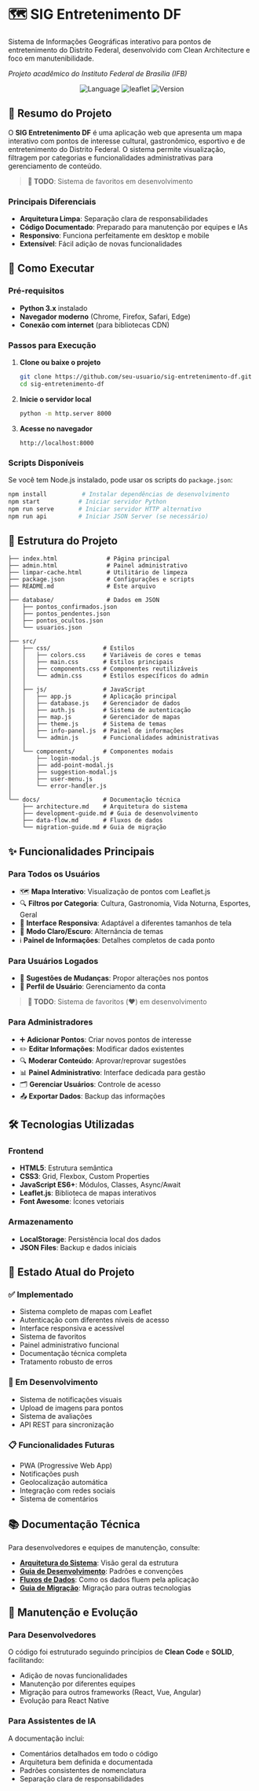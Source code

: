 # 🗺️ SIG Entretenimento DF

Sistema de Informações Geográficas interativo para pontos de entretenimento do Distrito Federal, desenvolvido com Clean Architecture e foco em manutenibilidade.

*Projeto acadêmico do Instituto Federal de Brasília (IFB)*

<p align="center">
    <img src="https://img.shields.io/badge/Language-JavaScript-yellow" alt="Language">
    <img src="https://img.shields.io/badge/Plugin-Leaflet-green" alt="leaflet">
    <img src="https://img.shields.io/badge/Version-1.0.0-blue" alt="Version">
</p>

## 📖 Resumo do Projeto

O **SIG Entretenimento DF** é uma aplicação web que apresenta um mapa interativo com pontos de interesse cultural, gastronômico, esportivo e de entretenimento do Distrito Federal. O sistema permite visualização, filtragem por categorias e funcionalidades administrativas para gerenciamento de conteúdo.

> **📝 TODO**: Sistema de favoritos em desenvolvimento

### Principais Diferenciais
- **Arquitetura Limpa**: Separação clara de responsabilidades
- **Código Documentado**: Preparado para manutenção por equipes e IAs
- **Responsivo**: Funciona perfeitamente em desktop e mobile
- **Extensível**: Fácil adição de novas funcionalidades

## 🚀 Como Executar

### Pré-requisitos
- **Python 3.x** instalado
- **Navegador moderno** (Chrome, Firefox, Safari, Edge)
- **Conexão com internet** (para bibliotecas CDN)

### Passos para Execução

1. **Clone ou baixe o projeto**
   ```bash
   git clone https://github.com/seu-usuario/sig-entretenimento-df.git
   cd sig-entretenimento-df
   ```

2. **Inicie o servidor local**
   ```bash
   python -m http.server 8000
   ```

3. **Acesse no navegador**
   ```
   http://localhost:8000
   ```

### Scripts Disponíveis

Se você tem Node.js instalado, pode usar os scripts do `package.json`:

```bash
npm install          # Instalar dependências de desenvolvimento
npm start           # Iniciar servidor Python
npm run serve       # Iniciar servidor HTTP alternativo
npm run api         # Iniciar JSON Server (se necessário)
```

## 📁 Estrutura do Projeto

```
├── index.html              # Página principal
├── admin.html              # Painel administrativo
├── limpar-cache.html       # Utilitário de limpeza
├── package.json            # Configurações e scripts
├── README.md               # Este arquivo
│
├── database/               # Dados em JSON
│   ├── pontos_confirmados.json
│   ├── pontos_pendentes.json
│   ├── pontos_ocultos.json
│   └── usuarios.json
│
├── src/
│   ├── css/               # Estilos
│   │   ├── colors.css     # Variáveis de cores e temas
│   │   ├── main.css       # Estilos principais
│   │   ├── components.css # Componentes reutilizáveis
│   │   └── admin.css      # Estilos específicos do admin
│   │
│   ├── js/                # JavaScript
│   │   ├── app.js         # Aplicação principal
│   │   ├── database.js    # Gerenciador de dados
│   │   ├── auth.js        # Sistema de autenticação
│   │   ├── map.js         # Gerenciador de mapas
│   │   ├── theme.js       # Sistema de temas
│   │   ├── info-panel.js  # Painel de informações
│   │   └── admin.js       # Funcionalidades administrativas
│   │
│   └── components/        # Componentes modais
│       ├── login-modal.js
│       ├── add-point-modal.js
│       ├── suggestion-modal.js
│       ├── user-menu.js
│       └── error-handler.js
│
└── docs/                  # Documentação técnica
    ├── architecture.md    # Arquitetura do sistema
    ├── development-guide.md # Guia de desenvolvimento
    ├── data-flow.md       # Fluxos de dados
    └── migration-guide.md # Guia de migração
```

## ✨ Funcionalidades Principais

### Para Todos os Usuários
- 🗺️ **Mapa Interativo**: Visualização de pontos com Leaflet.js
- 🔍 **Filtros por Categoria**: Cultura, Gastronomia, Vida Noturna, Esportes, Geral
- 📱 **Interface Responsiva**: Adaptável a diferentes tamanhos de tela
- 🌙 **Modo Claro/Escuro**: Alternância de temas
- ℹ️ **Painel de Informações**: Detalhes completos de cada ponto

### Para Usuários Logados
- 💬 **Sugestões de Mudanças**: Propor alterações nos pontos
- 👤 **Perfil de Usuário**: Gerenciamento da conta

> **📝 TODO**: Sistema de favoritos (❤️) em desenvolvimento

### Para Administradores
- ➕ **Adicionar Pontos**: Criar novos pontos de interesse
- ✏️ **Editar Informações**: Modificar dados existentes
- 🔍 **Moderar Conteúdo**: Aprovar/reprovar sugestões
- 📊 **Painel Administrativo**: Interface dedicada para gestão
- 🗂️ **Gerenciar Usuários**: Controle de acesso
- 📤 **Exportar Dados**: Backup das informações

## 🛠️ Tecnologias Utilizadas

### Frontend
- **HTML5**: Estrutura semântica
- **CSS3**: Grid, Flexbox, Custom Properties
- **JavaScript ES6+**: Módulos, Classes, Async/Await
- **Leaflet.js**: Biblioteca de mapas interativos
- **Font Awesome**: Ícones vetoriais

### Armazenamento
- **LocalStorage**: Persistência local dos dados
- **JSON Files**: Backup e dados iniciais

## 🎯 Estado Atual do Projeto

### ✅ Implementado
- Sistema completo de mapas com Leaflet
- Autenticação com diferentes níveis de acesso
- Interface responsiva e acessível
- Sistema de favoritos
- Painel administrativo funcional
- Documentação técnica completa
- Tratamento robusto de erros

### 🔄 Em Desenvolvimento
- Sistema de notificações visuais
- Upload de imagens para pontos
- Sistema de avaliações
- API REST para sincronização

### 📋 Funcionalidades Futuras
- PWA (Progressive Web App)
- Notificações push
- Geolocalização automática
- Integração com redes sociais
- Sistema de comentários

## 📚 Documentação Técnica

Para desenvolvedores e equipes de manutenção, consulte:

- **[Arquitetura do Sistema](docs/architecture.md)**: Visão geral da estrutura
- **[Guia de Desenvolvimento](docs/development-guide.md)**: Padrões e convenções
- **[Fluxos de Dados](docs/data-flow.md)**: Como os dados fluem pela aplicação
- **[Guia de Migração](docs/migration-guide.md)**: Migração para outras tecnologias

## 🤝 Manutenção e Evolução

### Para Desenvolvedores
O código foi estruturado seguindo princípios de **Clean Code** e **SOLID**, facilitando:
- Adição de novas funcionalidades
- Manutenção por diferentes equipes
- Migração para outros frameworks (React, Vue, Angular)
- Evolução para React Native

### Para Assistentes de IA
A documentação inclui:
- Comentários detalhados em todo o código
- Arquitetura bem definida e documentada
- Padrões consistentes de nomenclatura
- Separação clara de responsabilidades